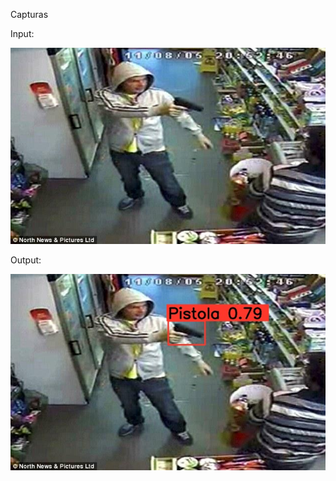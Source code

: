 Capturas

Input:

![Alt text](data/RT-DETR_deploy/input/1.jpg?raw=true "Title")

Output:

![Alt text](data/RT-DETR_deploy/output/result/Infer_0.jpg?raw=true "Title")
